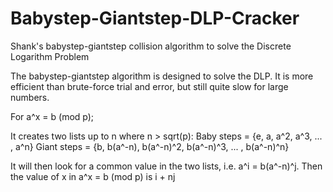 # Babystep-Giantstep-DLP-Cracker
Shank's babystep-giantstep collision algorithm to solve the Discrete Logarithm Problem

The babystep-giantstep algorithm is designed to solve the DLP. It is more efficient than brute-force trial and error, but still quite slow for large numbers.

For a^x = b (mod p);

It creates two lists up to n where n > sqrt(p):
Baby steps = {e, a, a^2, a^3, ... , a^n}
Giant steps = {b, b(a^-n), b(a^-n)^2, b(a^-n)^3, ... , b(a^-n)^n}

It will then look for a common value in the two lists, i.e. a^i = b(a^-n)^j.
Then the value of x in a^x = b (mod p) is i + nj
